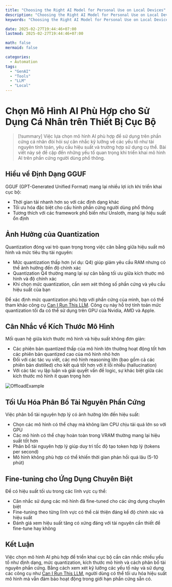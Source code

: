 ```yaml
---
title: "Choosing the Right AI Model for Personal Use on Local Devices"
description: "Choosing the Right AI Model for Personal Use on Local Devices"
keywords: "Choosing the Right AI Model for Personal Use on Local Devices"

date: 2025-02-27T19:44:46+07:00
lastmod: 2025-02-27T19:44:46+07:00

math: false
mermaid: false

categories:
  - Automation
tags:
  - "GenAI"
  - "Tools"
  - "LLM"
  - "Local"
---
```

# Chọn Mô Hình AI Phù Hợp cho Sử Dụng Cá Nhân trên Thiết Bị Cục Bộ
<!--more-->

>[!summary]
> Việc lựa chọn mô hình AI phù hợp để sử dụng trên phần cứng cá nhân đòi hỏi sự cân nhắc kỹ lưỡng về các yếu tố như tài nguyên tính toán, yêu cầu hiệu suất và trường hợp sử dụng cụ thể. Bài viết này sẽ đề cập đến những yếu tố quan trọng khi triển khai mô hình AI trên phần cứng người dùng phổ thông.  

## Hiểu về Định Dạng GGUF  

GGUF (GPT-Generated Unified Format) mang lại nhiều lợi ích khi triển khai cục bộ:  

- Thời gian tải nhanh hơn so với các định dạng khác  
- Tối ưu hóa đặc biệt cho cấu hình phần cứng người dùng phổ thông  
- Tương thích với các framework phổ biến như Unsloth, mang lại hiệu suất ổn định  

## Ảnh Hưởng của Quantization  

Quantization đóng vai trò quan trọng trong việc cân bằng giữa hiệu suất mô hình và mức tiêu thụ tài nguyên:  

- Mức quantization thấp hơn (ví dụ: Q4) giúp giảm yêu cầu RAM nhưng có thể ảnh hưởng đến độ chính xác  
- Quantization Q4 thường mang lại sự cân bằng tối ưu giữa kích thước mô hình và độ chính xác  
- Khi chọn mức quantization, cần xem xét thông số phần cứng và yêu cầu hiệu suất của bạn  

Để xác định mức quantization phù hợp với phần cứng của mình, bạn có thể tham khảo công cụ [Can I Run This LLM](https://canirunthisllm.com/). Công cụ này hỗ trợ tính toán mức quantization tối đa có thể sử dụng trên GPU của Nvidia, AMD và Apple.  

## Cân Nhắc về Kích Thước Mô Hình  

Mối quan hệ giữa kích thước mô hình và hiệu suất không đơn giản:  

- Các phiên bản quantized thấp của mô hình lớn thường hoạt động tốt hơn các phiên bản quantized cao của mô hình nhỏ hơn  
- Đối với các tác vụ viết, các mô hình reasoning lớn (bao gồm cả các phiên bản distilled) cho kết quả tốt hơn với ít lỗi nhiễu (hallucination)  
- Với các tác vụ lập luận và giải quyết vấn đề logic, sự khác biệt giữa các kích thước mô hình ít quan trọng hơn  

![OffloadExample](/images/AImodeloffloadexample.jpg)

## Tối Ưu Hóa Phân Bổ Tài Nguyên Phần Cứng  

Việc phân bổ tài nguyên hợp lý có ảnh hưởng lớn đến hiệu suất:  

- Chọn các mô hình có thể chạy mà không làm CPU chịu tải quá lớn so với GPU  
- Các mô hình có thể chạy hoàn toàn trong VRAM thường mang lại hiệu suất tốt hơn  
- Phân bổ tài nguyên hợp lý giúp duy trì tốc độ tạo token hợp lý (tokens per second)  
- Mô hình không phù hợp có thể khiến thời gian phản hồi quá lâu (5-10 phút)  

## Fine-tuning cho Ứng Dụng Chuyên Biệt  

Để có hiệu suất tối ưu trong các lĩnh vực cụ thể:  

- Cân nhắc sử dụng các mô hình đã fine-tuned cho các ứng dụng chuyên biệt  
- Fine-tuning theo từng lĩnh vực có thể cải thiện đáng kể độ chính xác và hiệu suất  
- Đánh giá xem hiệu suất tăng có xứng đáng với tài nguyên cần thiết để fine-tune hay không  

## Kết Luận  

Việc chọn mô hình AI phù hợp để triển khai cục bộ cần cân nhắc nhiều yếu tố như định dạng, mức quantization, kích thước mô hình và cách phân bổ tài nguyên phần cứng. Bằng cách xem xét kỹ lưỡng các yếu tố này và sử dụng các công cụ như [Can I Run This LLM](https://canirunthisllm.com/), người dùng có thể tối ưu hóa hiệu suất mô hình mà vẫn đảm bảo hoạt động trong giới hạn phần cứng sẵn có.